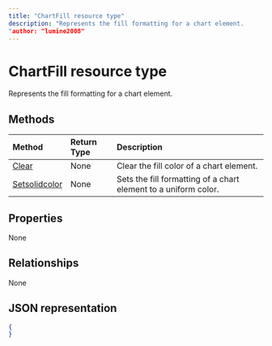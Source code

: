 ```yaml
---
title: "ChartFill resource type"
description: "Represents the fill formatting for a chart element.
"author: "lumine2008"
---
```


# ChartFill resource type

Represents the fill formatting for a chart element.


## Methods

| Method		   | Return Type	|Description|
|:---------------|:--------|:----------|
|[Clear](../api/chartfill-clear.md)|None|Clear the fill color of a chart element.|
|[Setsolidcolor](../api/chartfill-setsolidcolor.md)|None|Sets the fill formatting of a chart element to a uniform color.|

## Properties
None

## Relationships
None


## JSON representation

<!--{
  "blockType": "resource",
  "optionalProperties": [],
  "baseType": "microsoft.graph.entity",
  "@odata.type": "microsoft.graph.workbookChartFill"
}-->

```json
{
}
```


<!-- uuid: 8fcb5dbc-d5aa-4681-8e31-b001d5168d79
2015-10-25 14:57:30 UTC -->
<!-- {
  "type": "#page.annotation",
  "description": "ChartFill resource",
  "keywords": "",
  "section": "documentation",
  "tocPath": ""
}-->